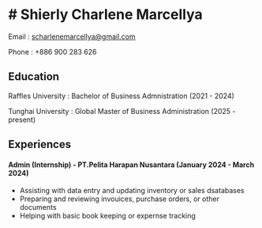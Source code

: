 # # Shierly Charlene Marcellya

Email : scharlenemarcellya@gmail.com

Phone : +886 900 283 626

## Education
Raffles University : Bachelor of Business Admnistration (2021 - 2024)

Tunghai University : Global Master of Business Administration (2025 - present)

## Experiences

#### Admin (Internship) - PT.Pelita Harapan Nusantara (January 2024 - March 2024)
 - Assisting with data entry and updating inventory or sales dsatabases 
 - Preparing and reviewing invouices, purchase orders, or other documents
 - Helping with basic book keeping or expernse tracking 
